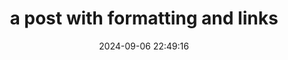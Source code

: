 ---
layout: post
title:  a post with formatting and links
date:   2024-09-06 22:49:16
description: first blog post
tags: formatting links
categories: random-thoughts
---